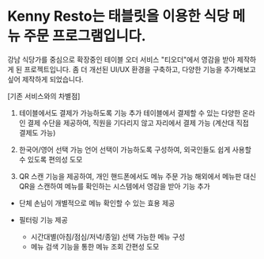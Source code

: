 # Kenny Resto는 태블릿을 이용한 식당 메뉴 주문 프로그램입니다.

강남 식당가를 중심으로 확장중인 테이블 오더 서비스 "티오더"에서 영감을 받아 제작하게 된 프로젝트입니다.
좀 더 개선된 UI/UX 환경을 구축하고, 다양한 기능을 추가해보고 싶어 제작하게 되었습니다.

[기존 서비스와의 차별점]

1. 테이블에서도 결제가 가능하도록 기능 추가
테이블에서 결제할 수 있는 다양한 온라인 결제 수단을 제공하여, 직원을 기다리지 않고 자리에서 결제 가능 (계산대 직접 결제도 가능)

2. 한국어/영어 선택 가능
언어 선택이 가능하도록 구성하여, 외국인들도 쉽게 사용할 수 있도록 편의성 도모

3. QR 스캔 기능을 제공하여, 개인 핸드폰에서도 메뉴 주문 가능
해외에서 메뉴판 대신 QR을 스캔하여 메뉴를 확인하는 시스템에서 영감을 받아 기능 추가
* 단체 손님이 개별적으로 메뉴 확인할 수 있는 효용 제공

* 필터링 기능 제공
  * 시간대별(아침/점심/저녁/종일) 선택 가능한 메뉴 구성
  * 메뉴 검색 기능을 통한 메뉴 조회 간편성 도모
